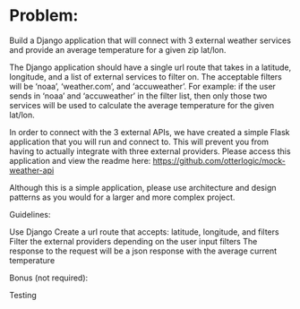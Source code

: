 # Problem:

Build a Django application that will connect with 3 external weather services and provide an average temperature for a given zip lat/lon.



The Django application should have a single url route that takes in a latitude, longitude, and a list of external services to filter on.  The acceptable filters will be ‘noaa’, ‘weather.com’, and ‘accuweather’. For example: if the user sends in ‘noaa’ and ‘accuweather’ in the filter list, then only those two services will be used to calculate the average temperature for the given lat/lon.



In order to connect with the 3 external APIs, we have created a simple Flask application that you will run and connect to.  This will prevent you from having to actually integrate with three external providers. Please access this application and view the readme here: https://github.com/otterlogic/mock-weather-api



Although this is a simple application, please use architecture and design patterns as you would for a larger and more complex project.





Guidelines:

Use Django
Create a url route that accepts: latitude, longitude, and filters
Filter the external providers depending on the user input filters
The response to the request will be a json response with the average current temperature




Bonus (not required):

Testing

